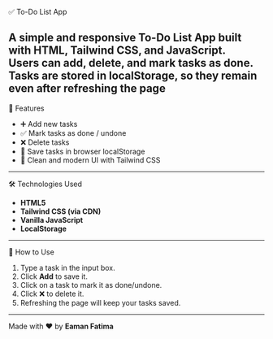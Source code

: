 ✅ To-Do List App

A simple and responsive **To-Do List App** built with **HTML, Tailwind CSS, and JavaScript**.  
Users can add, delete, and mark tasks as done. Tasks are stored in **localStorage**, so they remain even after refreshing the page
---
🚀 Features
- ➕ Add new tasks  
- ✅ Mark tasks as done / undone  
- ❌ Delete tasks  
- 💾 Save tasks in browser localStorage  
- 🎨 Clean and modern UI with Tailwind CSS  
---
🛠️ Technologies Used
- **HTML5**
- **Tailwind CSS (via CDN)**
- **Vanilla JavaScript**
- **LocalStorage**
---
📖 How to Use
1. Type a task in the input box.  
2. Click **Add** to save it.  
3. Click on a task to mark it as done/undone.  
4. Click ❌ to delete it.  
5. Refreshing the page will keep your tasks saved.  
---

Made with ❤️ by **Eaman Fatima**  
